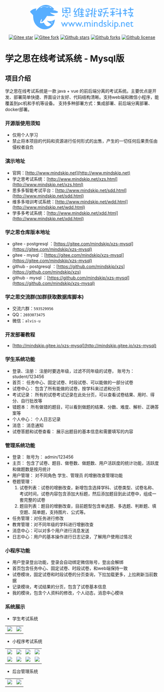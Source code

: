 <p></p>
<p></p>

<p align="center">
<a href="https://www.mindskip.net" target="_blank">
 <img src="doc/image/logo/1.png" height="80"/>
<a/>
</p>

<div align="center">

[![Gitee star](https://gitee.com/mindskip/xzs-mysql/badge/star.svg?theme=gitee)](https://gitee.com/mindskip/xzs-mysql)
[![Gitee fork](https://gitee.com/mindskip/xzs-mysql/badge/fork.svg?theme=gitee)](https://gitee.com/mindskip/xzs-mysql)
[![Github stars](https://img.shields.io/github/stars/mindskip/xzs-mysql?logo=github)](https://github.com/mindskip/xzs-mysql)
[![Github forks](https://img.shields.io/github/forks/mindskip/xzs-mysql?logo=github)](https://github.com/mindskip/xzs-mysql)
[![Github license](https://img.shields.io/badge/license-AGPL-yellow)](https://gitee.com/mindskip/xzs-mysql/blob/master/LICENSE)

</div>

# 学之思在线考试系统 - Mysql版

## 项目介绍

学之思在线考试系统是一款 java + vue 的前后端分离的考试系统。主要优点是开发、部署简单快捷、界面设计友好、代码结构清晰。支持web端和微信小程序，能覆盖到pc机和手机等设备。
支持多种部署方式：集成部署、前后端分离部署、docker部署。

### 开源版使用须知

* 仅用个人学习
* 禁止将本项目的代码和资源进行任何形式的出售，产生的一切任何后果责任由侵权者自负

### 演示地址

* 官网：[http://www.mindskip.net](http://www.mindskip.net)
* 学之思考试系统：[http://www.mindskip.net/xzs.html](http://www.mindskip.net/xzs.html)
* 思多多智能考试平台：[http://www.mindskip.net/sdd.html](http://www.mindskip.net/sdd.html)
* 维多多培训考试系统：[http://www.mindskip.net/wdd.html](http://www.mindskip.net/wdd.html)
* 学多多考试系统：[http://www.mindskip.net/xdd.html](http://www.mindskip.net/xdd.html)

### 学之思仓库版本地址

* gitee - postgresql ：[https://gitee.com/mindskip/xzs-mysql](https://gitee.com/mindskip/xzs-mysql)
* gitee - mysql ：[https://gitee.com/mindskip/xzs-mysql](https://gitee.com/mindskip/xzs-mysql)
* github - postgresql ：[https://github.com/mindskip/xzs](https://github.com/mindskip/xzs)
* github - mysql ：[https://github.com/mindskip/xzs-mysql](https://github.com/mindskip/xzs-mysql)

### 学之思交流群(加群获取数据库脚本)

* 交流六群：`593529956`
* QQ：`2693073475`
* 微信：`alvis-u`

### 开发部署教程

* [http://mindskip.gitee.io/xzs-mysql](http://mindskip.gitee.io/xzs-mysql)

### 学生系统功能

* 登录、注册： 注册时要选年级，过滤不同年级的试卷， 账号为：student/123456
* 首页： 任务中心、固定试卷、时段试卷、可以能做的一部分试卷
* 试卷中心： 包含了所有能做的试卷，按学科来过滤和分页
* 考试记录： 所有的试卷考试记录在此处分页，可以查看试卷结果、用时、得分、自行批改等
* 错题本： 所有做错的题目，可以看到做题的结果、分数、难度、解析、正确答案等
* 个人中心： 个人日志记录
* 消息： 消息通知
* 试卷答题和试卷查看： 展示出题目的基本信息和需要填写的内容

### 管理系统功能

* 登录： 账号为： admin/123456
* 主页： 包含了试卷、题目、做卷数、做题数、用户活跃度的统计功能，活跃度和做题数是按月统计
* 用户管理： 对不同角色 学生、管理员 的增删改查管理功能
* 卷题管理：
    1. 试卷列表：试卷的增删改查，新增包含选择学科、试卷类型、试卷名称、考试时间，试卷内容包含添加大标题，然后添加题目到此试卷中，组成一套完整的试卷
    2. 题目列表：题目的增删改查，目前题型包含单选题、多选题、判断题、填空题、简单题，支持图片、公式等。
* 任务管理：对任务进行修改
* 教育管理：对不同年级的学科进行增删改查
* 消息中心：可以对多个用户进行消息发送
* 日志中心：用户的基本操作进行日志记录，了解用户使用过情况

### 小程序功能

* 用户登录登出功能，登录会自动绑定微信账号，登出会解绑
* 首页包含任务中心、固定试卷、时段试卷，和web端保持一致
* 试卷模块，固定试卷和时段试卷的分页查询，下拉加载更多，上拉刷新当前数据
* 记录模块，考试结果的分页，包含了试卷基本信息
* 我的模块，包含个人资料的修改，个人动态，消息中心模块

### 系统展示

* 学生考试系统
<table>
    <tr>
        <td><img src="doc/image/student/2.png"/></td>
        <td><img src="doc/image/student/12.png"/></td>
    </tr>
</table>

*  小程序考试系统
<table>
    <tr>
        <td><img src="doc/image/wx/student/1.png"/></td>
        <td><img src="doc/image/wx/student/2.png"/></td>
        <td><img src="doc/image/wx/student/3.png"/></td>
        <td><img src="doc/image/wx/student/4.png"/></td>
    </tr>
    <tr>
        <td><img src="doc/image/wx/student/5.png"/></td>
        <td><img src="doc/image/wx/student/8.png"/></td>
        <td><img src="doc/image/wx/student/6.png"/></td>
        <td><img src="doc/image/wx/student/7.png"/></td>
    </tr>
</table>

* 后台管理系统

<table>
    <tr>
        <td><img src="doc/image/admin/12.png"/></td>
        <td><img src="doc/image/admin/13.png"/></td>
    </tr>
</table>